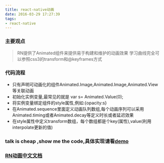 ```yaml
---
title: react-native动画
date: 2016-03-29 17:27:39
tags: 
- react-native
---
```


### 主要观点
> RN提供了Animated组件来提供易于构建和维护的动画效果
> 学习曲线完全可以参照css3的transform和@keyframes方式

### 代码流程
- 只有声明可动画化的组件Animated.Image,Animated.Image,Animated.View等关联动画
- 初始化实例变量,最常见的就是 var s= Animated.Value(0);
- 将实例变量绑定组件的style属性,例如:{opacity:s}
- 在Animated.sequence里面定义动画队列数组,每个动画序列可以采用Animated.timing或者Animated.decay等定义时长或者延迟效果
- 在style属性中定义transform数组，每个数组都是个key(属性),value(利用interpolate更新的值)

###  talk is cheap ,show me the code,具体实现请看[demo](https://github.com/slashhuang/react-native-demo)
### [RN动画中文文档](http://reactnative.cn/docs/0.21/animations.html)



